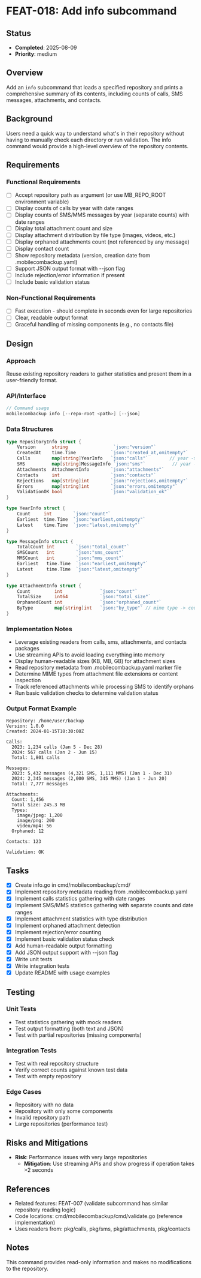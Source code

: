 # FEAT-018: Add info subcommand

## Status
- **Completed**: 2025-08-09
- **Priority**: medium

## Overview
Add an `info` subcommand that loads a specified repository and prints a comprehensive summary of its contents, including counts of calls, SMS messages, attachments, and contacts.

## Background
Users need a quick way to understand what's in their repository without having to manually check each directory or run validation. The info command would provide a high-level overview of the repository contents.

## Requirements
### Functional Requirements
- [ ] Accept repository path as argument (or use MB_REPO_ROOT environment variable)
- [ ] Display counts of calls by year with date ranges
- [ ] Display counts of SMS/MMS messages by year (separate counts) with date ranges
- [ ] Display total attachment count and size
- [ ] Display attachment distribution by file type (images, videos, etc.)
- [ ] Display orphaned attachments count (not referenced by any message)
- [ ] Display contact count
- [ ] Show repository metadata (version, creation date from .mobilecombackup.yaml)
- [ ] Support JSON output format with --json flag
- [ ] Include rejection/error information if present
- [ ] Include basic validation status

### Non-Functional Requirements
- [ ] Fast execution - should complete in seconds even for large repositories
- [ ] Clear, readable output format
- [ ] Graceful handling of missing components (e.g., no contacts file)

## Design
### Approach
Reuse existing repository readers to gather statistics and present them in a user-friendly format.

### API/Interface
```go
// Command usage
mobilecombackup info [--repo-root <path>] [--json]
```

### Data Structures
```go
type RepositoryInfo struct {
    Version      string                 `json:"version"`
    CreatedAt    time.Time             `json:"created_at,omitempty"`
    Calls        map[string]YearInfo   `json:"calls"`        // year -> info
    SMS          map[string]MessageInfo `json:"sms"`          // year -> info  
    Attachments  AttachmentInfo        `json:"attachments"`
    Contacts     int                   `json:"contacts"`
    Rejections   map[string]int        `json:"rejections,omitempty"`    // component -> count
    Errors       map[string]int        `json:"errors,omitempty"`        // component -> count
    ValidationOK bool                  `json:"validation_ok"`
}

type YearInfo struct {
    Count     int        `json:"count"`
    Earliest  time.Time  `json:"earliest,omitempty"`
    Latest    time.Time  `json:"latest,omitempty"`
}

type MessageInfo struct {
    TotalCount int        `json:"total_count"`
    SMSCount   int        `json:"sms_count"`
    MMSCount   int        `json:"mms_count"`
    Earliest   time.Time  `json:"earliest,omitempty"`
    Latest     time.Time  `json:"latest,omitempty"`
}

type AttachmentInfo struct {
    Count         int              `json:"count"`
    TotalSize     int64            `json:"total_size"`
    OrphanedCount int              `json:"orphaned_count"`
    ByType        map[string]int   `json:"by_type"` // mime type -> count
}
```

### Implementation Notes
- Leverage existing readers from calls, sms, attachments, and contacts packages
- Use streaming APIs to avoid loading everything into memory
- Display human-readable sizes (KB, MB, GB) for attachment sizes
- Read repository metadata from .mobilecombackup.yaml marker file
- Determine MIME types from attachment file extensions or content inspection
- Track referenced attachments while processing SMS to identify orphans
- Run basic validation checks to determine validation status

### Output Format Example
```
Repository: /home/user/backup
Version: 1.0.0
Created: 2024-01-15T10:30:00Z

Calls:
  2023: 1,234 calls (Jan 5 - Dec 28)
  2024: 567 calls (Jan 2 - Jun 15)
  Total: 1,801 calls

Messages:
  2023: 5,432 messages (4,321 SMS, 1,111 MMS) (Jan 1 - Dec 31)
  2024: 2,345 messages (2,000 SMS, 345 MMS) (Jan 1 - Jun 20)
  Total: 7,777 messages

Attachments:
  Count: 1,456
  Total Size: 245.3 MB
  Types:
    image/jpeg: 1,200
    image/png: 200
    video/mp4: 56
  Orphaned: 12

Contacts: 123

Validation: OK
```

## Tasks
- [x] Create info.go in cmd/mobilecombackup/cmd/
- [x] Implement repository metadata reading from .mobilecombackup.yaml
- [x] Implement calls statistics gathering with date ranges
- [x] Implement SMS/MMS statistics gathering with separate counts and date ranges
- [x] Implement attachment statistics with type distribution
- [x] Implement orphaned attachment detection
- [x] Implement rejection/error counting
- [x] Implement basic validation status check
- [x] Add human-readable output formatting
- [x] Add JSON output support with --json flag
- [x] Write unit tests
- [x] Write integration tests
- [x] Update README with usage examples

## Testing
### Unit Tests
- Test statistics gathering with mock readers
- Test output formatting (both text and JSON)
- Test with partial repositories (missing components)

### Integration Tests
- Test with real repository structure
- Verify correct counts against known test data
- Test with empty repository

### Edge Cases
- Repository with no data
- Repository with only some components
- Invalid repository path
- Large repositories (performance test)

## Risks and Mitigations
- **Risk**: Performance issues with very large repositories
  - **Mitigation**: Use streaming APIs and show progress if operation takes >2 seconds

## References
- Related features: FEAT-007 (validate subcommand has similar repository reading logic)
- Code locations: cmd/mobilecombackup/cmd/validate.go (reference implementation)
- Uses readers from: pkg/calls, pkg/sms, pkg/attachments, pkg/contacts

## Notes
This command provides read-only information and makes no modifications to the repository.